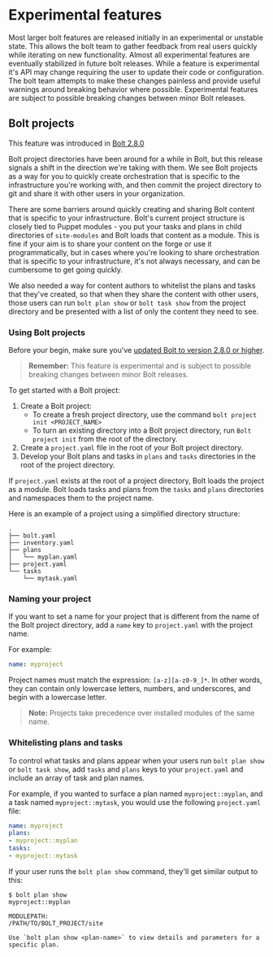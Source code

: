 # Experimental features

Most larger bolt features are released initially in an experimental or unstable state. This allows the bolt team to gather feedback from real users quickly while iterating on new functionality. Almost all experimental features are eventually stabilized in future bolt releases. While a feature is experimental it's API may change requiring the user to update their code or configuration. The bolt team attempts to make these changes painless and provide useful warnings around breaking behavior where possible. 
Experimental features are subject to possible breaking changes between minor Bolt
releases.

## Bolt projects

This feature was introduced in [Bolt 
2.8.0](https://github.com/puppetlabs/bolt/blob/master/CHANGELOG.md#bolt-280-2020-05-05)

Bolt project directories have been around for a while in Bolt, but this release
signals a shift in the direction we're taking with them. We see Bolt projects as
a way for you to quickly create orchestration that is specific to the
infrastructure you're working with, and then commit the project directory to git
and share it with other users in your organization. 

There are some barriers around quickly creating and sharing Bolt content that
is specific to your infrastructure. Bolt's current project structure
is closely tied to Puppet modules - you put your tasks and plans in child
directories of `site-modules` and Bolt loads that content as a module. This is
fine if your aim is to share your content on the forge or use it
programmatically, but in cases where you're looking to share orchestration that
is specific to your infrastructure, it's not always necessary, and can be cumbersome to get going quickly. 

We also needed a way for content authors to whitelist the plans and tasks that
they've created, so that when they share the content with other users, those
users can run `bolt plan show` or `bolt task show` from the project directory
and be presented with a list of only the content they need to see. 

### Using Bolt projects

Before your begin, make sure you've [updated Bolt to version 2.8.0 or
higher](./bolt_installing.md).

> **Remember:** This feature is experimental and is subject to possible breaking
> changes between minor Bolt releases.

To get started with a Bolt project:
1. Create a Bolt project:
   - To create a fresh project directory, use the command `bolt project init
   <PROJECT_NAME>`
   - To turn an existing directory into a Bolt project directory, run `Bolt
     project init` from the root of the directory.   
2. Create a `project.yaml` file in the root of your Bolt project directory.
3. Develop your Bolt plans and tasks in `plans` and `tasks` directories
   in the root of the project directory.

If `project.yaml` exists at the root of a project directory, Bolt loads the
project as a module. Bolt loads tasks and plans from the `tasks` and `plans`
directories and namespaces them to the project name.

Here is an example of a project using a simplified directory structure:
```console
.
├── bolt.yaml
├── inventory.yaml
├── plans
│   └── myplan.yaml
├── project.yaml
└── tasks
    └── mytask.yaml
```

### Naming your project

If you want to set a name for your project that is different from the name of
the Bolt project directory, add a `name` key to `project.yaml` with the project
name. 

For example:
  ```yaml
  name: myproject
  ```

Project names must match the expression: `[a-z][a-z0-9_]*`. In other words, they
can contain only lowercase letters, numbers, and underscores, and begin with a 
lowercase letter.

> **Note:** Projects take precedence over installed modules of the same name.

### Whitelisting plans and tasks

To control what tasks and plans appear when your users run `bolt plan
show` or `bolt task show`, add `tasks` and `plans`
keys to your `project.yaml` and include an array of task and plan names. 

For example, if you wanted to surface a plan named `myproject::myplan`, and a
task named `myproject::mytask`, you would use the following `project.yaml` file:

```yaml
name: myproject
plans:
- myproject::myplan
tasks:
- myproject::mytask
```
If your user runs the `bolt plan show` command, they'll get similar output to this:

```console
$ bolt plan show
myproject::myplan

MODULEPATH:
/PATH/TO/BOLT_PROJECT/site

Use `bolt plan show <plan-name>` to view details and parameters for a specific plan.
```
